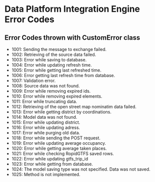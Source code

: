 # Data Platform Integration Engine Error Codes

## Error Codes thrown with CustomError class

- 1001: Sending the message to exchange failed.
- 1002: Retrieving of the source data failed.
- 1003: Error while saving to database.
- 1004: Error while updating refresh time.
- 1005: Error while getting last refreshed time.
- 1006: Error getting last refresh time from database.
- 1007: Validation error.
- 1008: Source data was not found.
- 1009: Error while removing expired ids.
- 1010: Error while removing expired elements.
- 1011: Error while truncating data.
- 1012: Retrieving of the open street map nominatim data failed.
- 1013: Error while getting district by coordinations.
- 1014: Model data was not found.
- 1015: Error while updating district.
- 1016: Error while updating adress.
- 1017: Error while purging old data.
- 1018: Error while sending the POST request.
- 1019: Error while updating average occupancy.
- 1020: Error while getting average taken places.
- 1021: Error while checking RopidGTFS saved rows.
- 1022: Error while updating gtfs_trip_id
- 1023: Error while getting from database.
- 1024: The model saving type was not specified. Data was not saved.
- 1025: Method is not implemented.